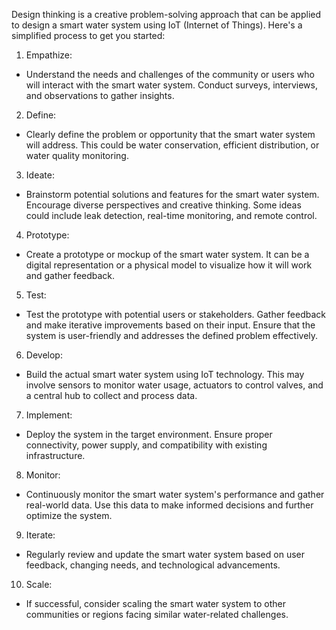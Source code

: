 Design thinking is a creative problem-solving approach that can be applied to design a smart water
system using IoT (Internet of Things). Here's a simplified process to get you started:
1. Empathize:
 - Understand the needs and challenges of the community or users who will interact with the smart
water system. Conduct surveys, interviews, and observations to gather insights.
2. Define:
 - Clearly define the problem or opportunity that the smart water system will address. This could be
water conservation, efficient distribution, or water quality monitoring.
3. Ideate:
 - Brainstorm potential solutions and features for the smart water system. Encourage diverse
perspectives and creative thinking. Some ideas could include leak detection, real-time monitoring, and
remote control.
4. Prototype:
 - Create a prototype or mockup of the smart water system. It can be a digital representation or a
physical model to visualize how it will work and gather feedback.
5. Test:
 - Test the prototype with potential users or stakeholders. Gather feedback and make iterative
improvements based on their input. Ensure that the system is user-friendly and addresses the defined
problem effectively.
6. Develop:
 - Build the actual smart water system using IoT technology. This may involve sensors to monitor water
usage, actuators to control valves, and a central hub to collect and process data.
7. Implement:
 - Deploy the system in the target environment. Ensure proper connectivity, power supply, and
compatibility with existing infrastructure.
8. Monitor:
 - Continuously monitor the smart water system's performance and gather real-world data. Use this
data to make informed decisions and further optimize the system.
9. Iterate:
 - Regularly review and update the smart water system based on user feedback, changing needs, and
technological advancements.
10. Scale:
 - If successful, consider scaling the smart water system to other communities or regions facing similar
water-related challenges.
